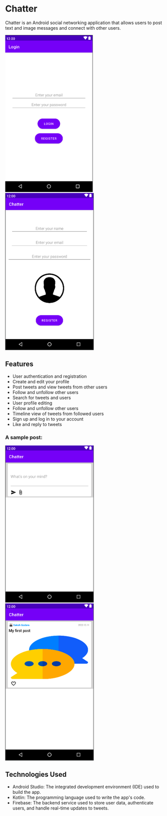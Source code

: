 # Chatter

Chatter is an Android social networking application that allows users to post text and image messages and connect with other users.


<p >
  <img src="https://github.com/dakshgodara2001/Chatter/blob/main/images/Screen%20Shot%202023-03-14%20at%2011.36.36%20PM.png" height=500>
  <img src="https://github.com/dakshgodara2001/Chatter/blob/main/images/Screen%20Shot%202023-03-14%20at%2011.39.12%20PM.png" height=500>
</p>


## Features

- User authentication and registration
- Create and edit your profile
- Post tweets and view tweets from other users
- Follow and unfollow other users
- Search for tweets and users
- User profile editing
- Follow and unfollow other users
- Timeline view of tweets from followed users
- Sign up and log in to your account
- Like and reply to tweets



### A sample post:

<p>
<img src="https://github.com/dakshgodara2001/Chatter/blob/main/images/Screen%20Shot%202023-03-14%20at%2011.39.34%20PM.png" height=500>
  <img src="https://github.com/dakshgodara2001/Chatter/blob/main/images/Screen%20Shot%202023-03-14%20at%2011.43.30%20PM.png" height=500>
</p>

## Technologies Used

- Android Studio: The integrated development environment (IDE) used to build the app.
- Kotlin: The programming language used to write the app's code.
- Firebase: The backend service used to store user data, authenticate users, and handle real-time updates to tweets.

